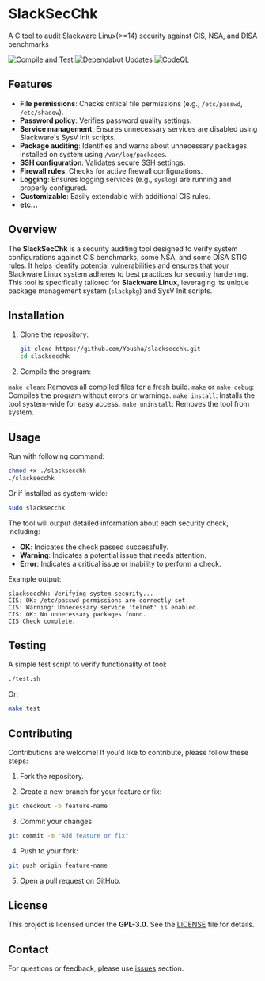 # SlackSecChk

A C tool to audit Slackware Linux(>=14) security against CIS, NSA, and DISA benchmarks

[![Compile and Test](https://github.com/Yousha/slacksecchk/actions/workflows/action.yml/badge.svg?branch=main)](https://github.com/Yousha/slacksecchk/actions/workflows/action.yml) [![Dependabot Updates](https://github.com/Yousha/slacksecchk/actions/workflows/dependabot/dependabot-updates/badge.svg?branch=main)](https://github.com/Yousha/slacksecchk/actions/workflows/dependabot/dependabot-updates) [![CodeQL](https://github.com/Yousha/slacksecchk/actions/workflows/github-code-scanning/codeql/badge.svg?branch=main)](https://github.com/Yousha/slacksecchk/actions/workflows/github-code-scanning/codeql)

## Features

* **File permissions**: Checks critical file permissions (e.g., `/etc/passwd`, `/etc/shadow`).
* **Password policy**: Verifies password quality settings.
* **Service management**: Ensures unnecessary services are disabled using Slackware's SysV Init scripts.
* **Package auditing**: Identifies and warns about unnecessary packages installed on system using `/var/log/packages`.
* **SSH configuration**: Validates secure SSH settings.
* **Firewall rules**: Checks for active firewall configurations.
* **Logging**: Ensures logging services (e.g., `syslog`) are running and properly configured.
* **Customizable**: Easily extendable with additional CIS rules.
* **etc...**

## Overview

The **SlackSecChk** is a security auditing tool designed to verify system configurations against CIS benchmarks, some NSA, and some DISA STIG rules. It helps identify potential vulnerabilities and ensures that your Slackware Linux system adheres to best practices for security hardening.
This tool is specifically tailored for **Slackware Linux**, leveraging its unique package management system (`slackpkg`) and SysV Init scripts.

## Installation

1. Clone the repository:

   ```bash
   git clone https://github.com/Yousha/slacksecchk.git
   cd slacksecchk
   ```

2. Compile the program:

`make clean`: Removes all compiled files for a fresh build.
`make` or `make debug`: Compiles the program without errors or warnings.
`make install`: Installs the tool system-wide for easy access.
`make uninstall`: Removes the tool from system.

## Usage

Run with following command:

```bash
chmod +x ./slacksecchk
./slacksecchk
```

Or if installed as system-wide:

```bash
sudo slacksecchk
```

The tool will output detailed information about each security check, including:

* **OK**: Indicates the check passed successfully.
* **Warning**: Indicates a potential issue that needs attention.
* **Error**: Indicates a critical issue or inability to perform a check.

Example output:

```shell
slacksecchk: Verifying system security...
CIS: OK: /etc/passwd permissions are correctly set.
CIS: Warning: Unnecessary service 'telnet' is enabled.
CIS: OK: No unnecessary packages found.
CIS Check complete.
```

## Testing

A simple test script to verify functionality of tool:

```bash
./test.sh
```

Or:

```bash
make test
```

## Contributing

Contributions are welcome! If you'd like to contribute, please follow these steps:

1. Fork the repository.

2. Create a new branch for your feature or fix:

```bash
git checkout -b feature-name
```

3. Commit your changes:

```bash
git commit -m "Add feature or fix"
```

4. Push to your fork:

```bash
git push origin feature-name
```

5. Open a pull request on GitHub.

## License

This project is licensed under the **GPL-3.0**. See the [LICENSE](LICENSE) file for details.

## Contact

For questions or feedback, please use [issues](https://github.com/yousha/slacksecchk/issues) section.
